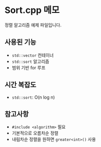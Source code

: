 # Sort.cpp 메모

정렬 알고리즘 예제 파일입니다.

## 사용된 기능
- `std::vector` 컨테이너
- `std::sort` 알고리즘
- 범위 기반 for 루프

## 시간 복잡도
- `std::sort`: O(n log n)

## 참고사항
- `#include <algorithm>` 필요
- 기본적으로 오름차순 정렬
- 내림차순 정렬을 원하면 `greater<int>()` 사용
